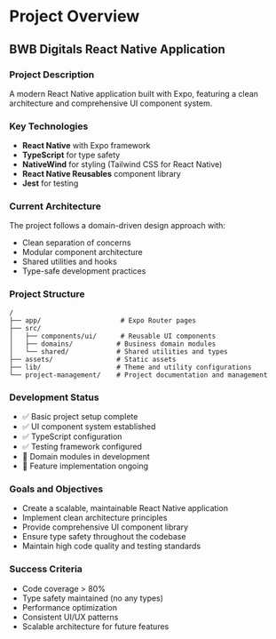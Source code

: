 # Project Overview

## BWB Digitals React Native Application

### Project Description
A modern React Native application built with Expo, featuring a clean architecture and comprehensive UI component system.

### Key Technologies
- **React Native** with Expo framework
- **TypeScript** for type safety
- **NativeWind** for styling (Tailwind CSS for React Native)
- **React Native Reusables** component library
- **Jest** for testing

### Current Architecture
The project follows a domain-driven design approach with:
- Clean separation of concerns
- Modular component architecture
- Shared utilities and hooks
- Type-safe development practices

### Project Structure
```
/
├── app/                    # Expo Router pages
├── src/
│   ├── components/ui/      # Reusable UI components
│   ├── domains/           # Business domain modules
│   └── shared/            # Shared utilities and types
├── assets/                # Static assets
├── lib/                   # Theme and utility configurations
└── project-management/    # Project documentation and management
```

### Development Status
- ✅ Basic project setup complete
- ✅ UI component system established
- ✅ TypeScript configuration
- ✅ Testing framework configured
- 🚧 Domain modules in development
- 🚧 Feature implementation ongoing

### Goals and Objectives
- Create a scalable, maintainable React Native application
- Implement clean architecture principles
- Provide comprehensive UI component library
- Ensure type safety throughout the codebase
- Maintain high code quality and testing standards

### Success Criteria
- Code coverage > 80%
- Type safety maintained (no any types)
- Performance optimization
- Consistent UI/UX patterns
- Scalable architecture for future features

